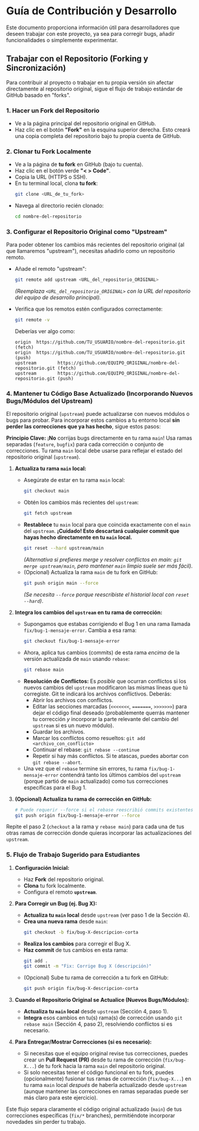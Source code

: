 # Guía de Contribución y Desarrollo

Este documento proporciona información útil para desarrolladores que deseen trabajar con este proyecto, ya sea para corregir bugs, añadir funcionalidades o simplemente experimentar.

## Trabajar con el Repositorio (Forking y Sincronización)

Para contribuir al proyecto o trabajar en tu propia versión sin afectar directamente al repositorio original, sigue el flujo de trabajo estándar de GitHub basado en "forks".

### 1. Hacer un Fork del Repositorio

*   Ve a la página principal del repositorio original en GitHub.
*   Haz clic en el botón **"Fork"** en la esquina superior derecha. Esto creará una copia completa del repositorio bajo tu propia cuenta de GitHub.

### 2. Clonar tu Fork Localmente

*   Ve a la página de **tu fork** en GitHub (bajo tu cuenta).
*   Haz clic en el botón verde **"< > Code"**.
*   Copia la URL (HTTPS o SSH).
*   En tu terminal local, clona **tu fork**:
    ```bash
    git clone <URL_de_tu_fork>
    ```
*   Navega al directorio recién clonado:
    ```bash
    cd nombre-del-repositorio
    ```

### 3. Configurar el Repositorio Original como "Upstream"

Para poder obtener los cambios más recientes del repositorio original (al que llamaremos "upstream"), necesitas añadirlo como un repositorio remoto.

*   Añade el remoto "upstream":
    ```bash
    git remote add upstream <URL_del_repositorio_ORIGINAL>
    ```
    *(Reemplaza `<URL_del_repositorio_ORIGINAL>` con la URL del repositorio del equipo de desarrollo principal).*

*   Verifica que los remotos estén configurados correctamente:
    ```bash
    git remote -v
    ```
    Deberías ver algo como:
    ```
    origin  https://github.com/TU_USUARIO/nombre-del-repositorio.git (fetch)
    origin  https://github.com/TU_USUARIO/nombre-del-repositorio.git (push)
    upstream        https://github.com/EQUIPO_ORIGINAL/nombre-del-repositorio.git (fetch)
    upstream        https://github.com/EQUIPO_ORIGINAL/nombre-del-repositorio.git (push)
    ```

### 4. Mantener tu Código Base Actualizado (Incorporando Nuevos Bugs/Módulos del Upstream)

El repositorio original (`upstream`) puede actualizarse con nuevos módulos o bugs para probar. Para incorporar estos cambios a tu entorno local **sin perder las correcciones que ya has hecho**, sigue estos pasos:

**Principio Clave:** ¡**No** corrijas bugs directamente en tu rama `main`! Usa ramas separadas (`feature`, `bugfix`) para cada corrección o conjunto de correcciones. Tu rama `main` local debe usarse para reflejar el estado del repositorio original (`upstream`).

1.  **Actualiza tu rama `main` local:**
    *   Asegúrate de estar en tu rama `main` local:
        ```bash
        git checkout main
        ```
    *   Obtén los cambios más recientes del `upstream`:
        ```bash
        git fetch upstream
        ```
    *   **Restablece** tu `main` local para que coincida exactamente con el `main` del `upstream`. **¡Cuidado! Esto descartará cualquier commit que hayas hecho directamente en tu `main` local.**
        ```bash
        git reset --hard upstream/main
        ```
        *(Alternativa si prefieres merge y resolver conflictos en main: `git merge upstream/main`, pero mantener `main` limpio suele ser más fácil).*
    *   (Opcional) Actualiza la rama `main` de tu fork en GitHub:
        ```bash
        git push origin main --force
        ```
        *(Se necesita `--force` porque reescribiste el historial local con `reset --hard`)*.

2.  **Integra los cambios del `upstream` en tu rama de corrección:**
    *   Supongamos que estabas corrigiendo el Bug 1 en una rama llamada `fix/bug-1-mensaje-error`. Cambia a esa rama:
        ```bash
        git checkout fix/bug-1-mensaje-error
        ```
    *   Ahora, aplica tus cambios (commits) de esta rama *encima* de la versión actualizada de `main` usando `rebase`:
        ```bash
        git rebase main
        ```
    *   **Resolución de Conflictos:** Es *posible* que ocurran conflictos si los nuevos cambios del `upstream` modificaron las mismas líneas que tú corregiste. Git te indicará los archivos conflictivos. Deberás:
        *   Abrir los archivos con conflictos.
        *   Editar las secciones marcadas (`<<<<<<<`, `=======`, `>>>>>>>`) para dejar el código final deseado (probablemente querrás mantener tu corrección *y* incorporar la parte relevante del cambio del `upstream` si es un nuevo módulo).
        *   Guardar los archivos.
        *   Marcar los conflictos como resueltos: `git add <archivo_con_conflicto>`
        *   Continuar el rebase: `git rebase --continue`
        *   Repetir si hay más conflictos. Si te atascas, puedes abortar con `git rebase --abort`.
    *   Una vez que el `rebase` termine sin errores, tu rama `fix/bug-1-mensaje-error` contendrá tanto los últimos cambios del `upstream` (porque partió de `main` actualizado) como tus correcciones específicas para el Bug 1.

3.  **(Opcional) Actualiza tu rama de corrección en GitHub:**
    ```bash
    # Puede requerir --force si el rebase reescribió commits existentes en la rama
    git push origin fix/bug-1-mensaje-error --force
    ```

Repite el paso 2 (`checkout` a la rama y `rebase main`) para cada una de tus otras ramas de corrección donde quieras incorporar las actualizaciones del `upstream`.

### 5. Flujo de Trabajo Sugerido para Estudiantes

1.  **Configuración Inicial:**
    *   Haz **Fork** del repositorio original.
    *   **Clona** tu fork localmente.
    *   Configura el remoto **`upstream`**.

2.  **Para Corregir un Bug (ej. Bug X):**
    *   **Actualiza tu `main` local** desde `upstream` (ver paso 1 de la Sección 4).
    *   **Crea una nueva rama** desde `main`:
        ```bash
        git checkout -b fix/bug-X-descripcion-corta
        ```
    *   **Realiza los cambios** para corregir el Bug X.
    *   **Haz commit** de tus cambios en esta rama:
        ```bash
        git add .
        git commit -m "Fix: Corrige Bug X (descripción)"
        ```
    *   (Opcional) Sube tu rama de corrección a tu fork en GitHub:
        ```bash
        git push origin fix/bug-X-descripcion-corta
        ```

3.  **Cuando el Repositorio Original se Actualice (Nuevos Bugs/Módulos):**
    *   **Actualiza tu `main` local** desde `upstream` (Sección 4, paso 1).
    *   **Integra** esos cambios en tu(s) rama(s) de corrección usando `git rebase main` (Sección 4, paso 2), resolviendo conflictos si es necesario.

4.  **Para Entregar/Mostrar Correcciones (si es necesario):**
    *   Si necesitas que el equipo original revise tus correcciones, puedes crear un **Pull Request (PR)** desde tu rama de corrección (`fix/bug-X...`) de tu fork hacia la rama `main` del repositorio original.
    *   Si solo necesitas tener el código funcional en tu fork, puedes (opcionalmente) fusionar tus ramas de corrección (`fix/bug-X...`) en tu rama `main` local *después* de haberla actualizado desde `upstream` (aunque mantener las correcciones en ramas separadas puede ser más claro para este ejercicio).

Este flujo separa claramente el código original actualizado (`main`) de tus correcciones específicas (`fix/*` branches), permitiéndote incorporar novedades sin perder tu trabajo.

